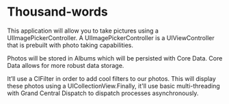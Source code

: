 # Thousand-words
This application will allow you to take pictures using a UIImagePickerController. A UIImagePickerController is a UIViewController that is prebuilt with photo taking capabilities.

Photos will be stored in Albums which will be persisted with Core Data. Core Data allows for more robust data storage.

It’ll use a CIFilter in order to add cool filters to our photos. This will display these photos using a UICollectionView.Finally, it'll use basic multi-threading with Grand Central Dispatch to dispatch processes asynchronously.
